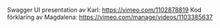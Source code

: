 Swagger UI presentation av Karl: https://vimeo.com/1102878819
Kod förklaring av Magdalena: https://vimeo.com/manage/videos/1103385637  
